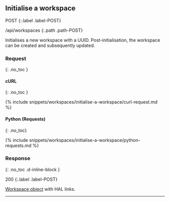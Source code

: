 ## Initialise a workspace

POST
{:.label .label-POST}

/api/workspaces
{:.path .path-POST}

Initialises a new workspace with a UUID. Post-initialisation, the workspace can be created and subsequently updated.

### Request
{: .no_toc }

#### cURL
{: .no_toc }

{% include snippets/workspaces/initialise-a-workspace/curl-request.md %}

#### Python (Requests)
{: .no_toc}

{% include snippets/workspaces/initialise-a-workspace/python-requests.md %}

### Response
{: .no_toc .d-inline-block }

200
{:.label .label-POST}

[Workspace object](#workspace-object) with HAL links.

---
